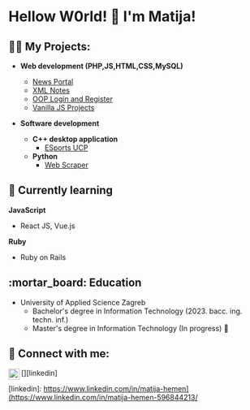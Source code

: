 <h1>Hellow W0rld! 👋 I'm Matija! </h1>

<h2>👨‍💻 My Projects:</h2>


 - <b>Web development (PHP,JS,HTML,CSS,MySQL) </b>
    - [News Portal](https://github.com/mhemen1/newsPortal)
    - [XML Notes](https://github.com/mhemen1/Xml)
    - [OOP Login and Register](https://github.com/mhemen1/LoginRegister)
    - [Vanilla JS Projects](https://github.com/mhemen1/VanillaJS)
      
- <b>Software development </b>
  - <b>C++ desktop application </b>
    - [ESports UCP](https://github.com/mhemen1/ntp)
  - <b>Python</b>
    - [Web Scraper](https://github.com/mhemen1/webScraper)
    
<h2>🌱 Currently learning</h2>

<b>JavaScript</b>
- React JS, Vue.js
  
<b>Ruby</b>
- Ruby on Rails

<h2>:mortar_board: Education</h2>

- University of Applied Science Zagreb
	- Bachelor's degree in Information Technology (2023. bacc. ing. techn. inf.)
  - Master's degree in Information Technology (In progress) :construction:
<h2> 🤳 Connect with me:</h2>


[<img align="left" alt="LinkedIn" width="22px" src="https://www.pinclipart.com/picdir/middle/97-971470_linkedin-linkedin-social-media-icons-clipart.png" />][linkedin]

[linkedin]: https://www.linkedin.com/in/matija-hemen](https://www.linkedin.com/in/matija-hemen-596844213/

<!--
**mhemen1/mhemen1** is a ✨ _special_ ✨ repository because its `README.md` (this file) appears on your GitHub profile.

Here are some ideas to get you started:

- 🔭 I’m currently working on ...
- 🌱 I’m currently learning ...
- 👯 I’m looking to collaborate on ...
- 🤔 I’m looking for help with ...
- 💬 Ask me about ...
- 📫 How to reach me: ...
- ⚡ Fun fact: ...
-->
